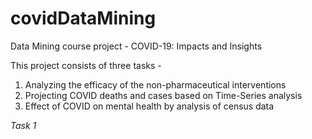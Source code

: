 # covidDataMining
Data Mining course project - COVID-19: Impacts and Insights

This project consists of three tasks - 

1. Analyzing the efficacy of the non-pharmaceutical interventions
2. Projecting COVID deaths and cases based on Time-Series analysis
3. Effect of COVID on mental health by analysis of census data

*Task 1*
